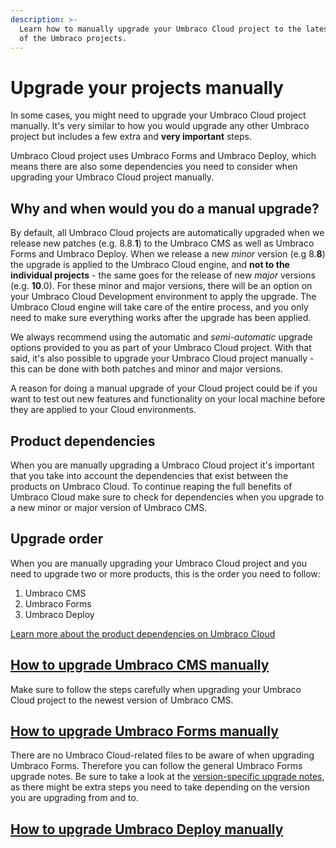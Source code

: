 ```yaml
---
description: >-
  Learn how to manually upgrade your Umbraco Cloud project to the latest version
  of the Umbraco projects.
---
```


# Upgrade your projects manually

In some cases, you might need to upgrade your Umbraco Cloud project manually. It's very similar to how you would upgrade any other Umbraco project but includes a few extra and **very important** steps.

Umbraco Cloud project uses Umbraco Forms and Umbraco Deploy, which means there are also some dependencies you need to consider when upgrading your Umbraco Cloud project manually.

## Why and when would you do a manual upgrade?

By default, all Umbraco Cloud projects are automatically upgraded when we release new patches (e.g. 8.8.**1**) to the Umbraco CMS as well as Umbraco Forms and Umbraco Deploy. When we release a new _minor_ version (e.g 8.**8**) the upgrade is applied to the Umbraco Cloud engine, and **not to the individual projects** - the same goes for the release of new _major_ versions (e.g. **10**.0). For these minor and major versions, there will be an option on your Umbraco Cloud Development environment to apply the upgrade. The Umbraco Cloud engine will take care of the entire process, and you only need to make sure everything works after the upgrade has been applied.

We always recommend using the automatic and _semi-automatic_ upgrade options provided to you as part of your Umbraco Cloud project. With that said, it's also possible to upgrade your Umbraco Cloud project manually - this can be done with both patches and minor and major versions.

A reason for doing a manual upgrade of your Cloud project could be if you want to test out new features and functionality on your local machine before they are applied to your Cloud environments.

## Product dependencies

When you are manually upgrading a Umbraco Cloud project it's important that you take into account the dependencies that exist between the products on Umbraco Cloud. To continue reaping the full benefits of Umbraco Cloud make sure to check for dependencies when you upgrade to a new minor or major version of Umbraco CMS.

## Upgrade order

When you are manually upgrading your Umbraco Cloud project and you need to upgrade two or more products, this is the order you need to follow:

1. Umbraco CMS
2. Umbraco Forms
3. Umbraco Deploy

[Learn more about the product dependencies on Umbraco Cloud](../product-dependencies.md)

## [How to upgrade Umbraco CMS manually](manual-cms-upgrade.md)

Make sure to follow the steps carefully when upgrading your Umbraco Cloud project to the newest version of Umbraco CMS.

## [How to upgrade Umbraco Forms manually](https://docs.umbraco.com/umbraco-forms/installation/manualupgrade)

There are no Umbraco Cloud-related files to be aware of when upgrading Umbraco Forms. Therefore you can follow the general Umbraco Forms upgrade notes. Be sure to take a look at the [version-specific upgrade notes](../../../umbraco-forms/installation/version-specific.md), as there might be extra steps you need to take depending on the version you are upgrading from and to.

## [How to upgrade Umbraco Deploy manually](manual-upgrade-deploy.md)
